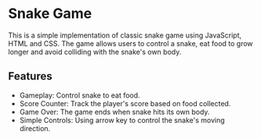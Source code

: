 # Snake Game

This is a simple implementation of classic snake game using JavaScript, HTML and CSS. The game allows users to control a snake, eat food to grow longer and avoid colliding with the snake's own body.

## Features

- Gameplay: Control snake to eat food.
- Score Counter: Track the player's score based on food collected.
- Game Over: The game ends when snake hits its own body.
- Simple Controls: Using arrow key to control the snake's moving direction.

